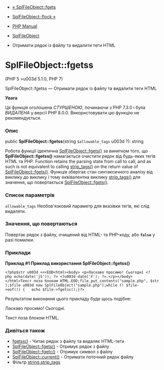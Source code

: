 - [« SplFileObject::fgets](splfileobject.fgets.md)
- [SplFileObject::flock »](splfileobject.flock.md)

- [PHP Manual](index.md)
- [SplFileObject](class.splfileobject.md)
- Отримати рядок із файлу та видалити теги HTML

# SplFileObject::fgetss

(PHP 5 \>u003d 5.1.0, PHP 7)

SplFileObject::fgetss — Отримати рядок із файлу та видалити теги HTML

**Увага**

Ця функція оголошена *СТУРШЕНОЮ*, починаючи з PHP 7.3.0 і була *ВИДАЛЕНА*
у версії PHP 8.0.0. Використовувати цю функцію не рекомендується.

### Опис

public **SplFileObject::fgetss**(string `$allowable_tags` u003d ?): string

Робота функції ідентична
[SplFileObject::fgets()](splfileobject.fgets.md) за винятком того,
що **SplFileObject::fgetss()** намагається очистити рядок від будь-яких тегів
HTML та PHP. Function retains the parsing state from call to call,
and as such is not equivalent to calling
[strip_tags()](function.strip-tags.md) on the return value of
[SplFileObject::fgets()](splfileobject.fgets.md). Функція зберігає
стан синтаксичного аналізу від виклику до виклику і тому
еквівалентна виклику [strip_tags()](function.strip-tags.md) для
значення, що повертається
[SplFileObject::fgets()](splfileobject.fgets.md).

### Список параметрів

`allowable_tags`
Необов'язковий параметр для вказівки тегів, які слід видаляти.

### Значення, що повертаються

Повертає рядок з файлу, очищений від HTML- та PHP-коду, або
**`false`** у разі помилки.

### Приклади

**Приклад #1 Приклад використання **SplFileObject::fgetss()****

` <?php$str u003d <<<EOD<html><body> <p>Ласкаво просимо! Сьогодні <?php echo(date('jS')); ?> <?u003d date('F'); ?>.</p></body></html>Текст поза блоком HTML.EOD;file_put_contents("sample.php", $str);$file u003d new SplFileObject("sample.php");while (! $file->eof()) {   echo $file->fgetss();}?> `

Результатом виконання цього прикладу буде щось подібне:


Ласкаво просимо! Сьогодні.

Текст поза блоком HTML.

### Дивіться також

- [fgetss()](function.fgetss.md) - Читає рядок з файлу та видаляє
HTML-теги
- [SplFileObject::fgets()](splfileobject.fgets.md) - Отримує рядок
з файлу
- [SplFileObject::fgetc()](splfileobject.fgetc.md) - Отримує символ
з файлу
- [SplFileObject::current()](splfileobject.current.md) - Отримати
поточний рядок файлу
- Фільтр
[string.strip_tags](filters.string.md#filters.string.strip_tags)
